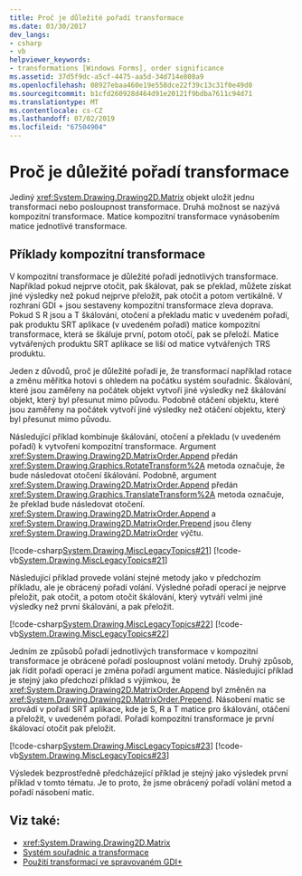 ```yaml
---
title: Proč je důležité pořadí transformace
ms.date: 03/30/2017
dev_langs:
- csharp
- vb
helpviewer_keywords:
- transformations [Windows Forms], order significance
ms.assetid: 37d5f9dc-a5cf-4475-aa5d-34d714e808a9
ms.openlocfilehash: 08927ebaa460e19e558dce22f39c13c31f0e49d0
ms.sourcegitcommit: b1cfd260928d464d91e20121f9bdba7611c94d71
ms.translationtype: MT
ms.contentlocale: cs-CZ
ms.lasthandoff: 07/02/2019
ms.locfileid: "67504904"
---
```

# <a name="why-transformation-order-is-significant"></a>Proč je důležité pořadí transformace
Jediný <xref:System.Drawing.Drawing2D.Matrix> objekt uložit jednu transformaci nebo posloupnost transformace. Druhá možnost se nazývá kompozitní transformace. Matice kompozitní transformace vynásobením matice jednotlivé transformace.  
  
## <a name="composite-transform-examples"></a>Příklady kompozitní transformace  
 V kompozitní transformace je důležité pořadí jednotlivých transformace. Například pokud nejprve otočit, pak škálovat, pak se překlad, můžete získat jiné výsledky než pokud nejprve přeložit, pak otočit a potom vertikálně. V rozhraní GDI + jsou sestaveny kompozitní transformace zleva doprava. Pokud S R jsou a T škálování, otočení a překladu matic v uvedeném pořadí, pak produktu SRT aplikace (v uvedeném pořadí) matice kompozitní transformace, která se škáluje první, potom otočí, pak se přeloží. Matice vytvářených produktu SRT aplikace se liší od matice vytvářených TRS produktu.  
  
 Jeden z důvodů, proč je důležité pořadí je, že transformací například rotace a změnu měřítka hotovi s ohledem na počátku systém souřadnic. Škálování, které jsou zaměřeny na počátek objekt vytvoří jiné výsledky než škálování objekt, který byl přesunut mimo původu. Podobně otáčení objektu, které jsou zaměřeny na počátek vytvoří jiné výsledky než otáčení objektu, který byl přesunut mimo původu.  
  
 Následující příklad kombinuje škálování, otočení a překladu (v uvedeném pořadí) k vytvoření kompozitní transformace. Argument <xref:System.Drawing.Drawing2D.MatrixOrder.Append> předán <xref:System.Drawing.Graphics.RotateTransform%2A> metoda označuje, že bude následovat otočení škálování. Podobně, argument <xref:System.Drawing.Drawing2D.MatrixOrder.Append> předán <xref:System.Drawing.Graphics.TranslateTransform%2A> metoda označuje, že překlad bude následovat otočení. <xref:System.Drawing.Drawing2D.MatrixOrder.Append> a <xref:System.Drawing.Drawing2D.MatrixOrder.Prepend> jsou členy <xref:System.Drawing.Drawing2D.MatrixOrder> výčtu.  
  
 [!code-csharp[System.Drawing.MiscLegacyTopics#21](~/samples/snippets/csharp/VS_Snippets_Winforms/System.Drawing.MiscLegacyTopics/CS/Class1.cs#21)]
 [!code-vb[System.Drawing.MiscLegacyTopics#21](~/samples/snippets/visualbasic/VS_Snippets_Winforms/System.Drawing.MiscLegacyTopics/VB/Class1.vb#21)]  
  
 Následující příklad provede volání stejné metody jako v předchozím příkladu, ale je obrácený pořadí volání. Výsledné pořadí operací je nejprve přeložit, pak otočit, a potom otočit škálování, který vytváří velmi jiné výsledky než první škálování, a pak přeložit.  
  
 [!code-csharp[System.Drawing.MiscLegacyTopics#22](~/samples/snippets/csharp/VS_Snippets_Winforms/System.Drawing.MiscLegacyTopics/CS/Class1.cs#22)]
 [!code-vb[System.Drawing.MiscLegacyTopics#22](~/samples/snippets/visualbasic/VS_Snippets_Winforms/System.Drawing.MiscLegacyTopics/VB/Class1.vb#22)]  
  
 Jedním ze způsobů pořadí jednotlivých transformace v kompozitní transformace je obrácené pořadí posloupnost volání metody. Druhý způsob, jak řídit pořadí operací je změna pořadí argument matice. Následující příklad je stejný jako předchozí příklad s výjimkou, že <xref:System.Drawing.Drawing2D.MatrixOrder.Append> byl změněn na <xref:System.Drawing.Drawing2D.MatrixOrder.Prepend>. Násobení matic se provádí v pořadí SRT aplikace, kde je S, R a T matice pro škálování, otáčení a přeložit, v uvedeném pořadí. Pořadí kompozitní transformace je první škálovací otočit pak přeložit.  
  
 [!code-csharp[System.Drawing.MiscLegacyTopics#23](~/samples/snippets/csharp/VS_Snippets_Winforms/System.Drawing.MiscLegacyTopics/CS/Class1.cs#23)]
 [!code-vb[System.Drawing.MiscLegacyTopics#23](~/samples/snippets/visualbasic/VS_Snippets_Winforms/System.Drawing.MiscLegacyTopics/VB/Class1.vb#23)]  
  
 Výsledek bezprostředně předcházející příklad je stejný jako výsledek první příklad v tomto tématu. Je to proto, že jsme obrácený pořadí volání metod a pořadí násobení matic.  
  
## <a name="see-also"></a>Viz také:

- <xref:System.Drawing.Drawing2D.Matrix>
- [Systém souřadnic a transformace](coordinate-systems-and-transformations.md)
- [Použití transformací ve spravovaném GDI+](using-transformations-in-managed-gdi.md)
